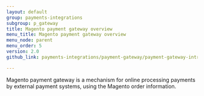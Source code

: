```yaml
---
layout: default
group: payments-integrations
subgroup: p_gateway
title: Magento payment gateway overview
menu_title: Magento payment gateway overview
menu_node: parent
menu_order: 5
version: 2.0
github_link: payments-integrations/payment-gateway/payment-gateway-intro.md

---
```


Magento payment gateway is a mechanism for online  processing payments by external payment systems, using the Magento order information.

 